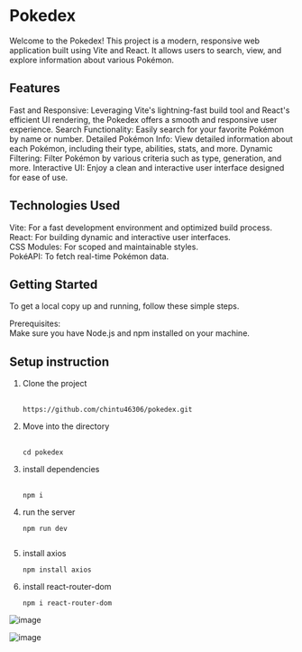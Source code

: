# Pokedex

Welcome to the Pokedex! This project is a modern, responsive web application built using Vite and React. It allows users to search, view, and explore information about various Pokémon.

## Features
Fast and Responsive: Leveraging Vite's lightning-fast build tool and React's efficient UI rendering, the Pokedex offers a smooth and responsive user experience.
Search Functionality: Easily search for your favorite Pokémon by name or number.
Detailed Pokémon Info: View detailed information about each Pokémon, including their type, abilities, stats, and more.
Dynamic Filtering: Filter Pokémon by various criteria such as type, generation, and more.
Interactive UI: Enjoy a clean and interactive user interface designed for ease of use.

## Technologies Used
Vite: For a fast development environment and optimized build process. <br>
React: For building dynamic and interactive user interfaces. <br>
CSS Modules: For scoped and maintainable styles. <br>
PokéAPI: To fetch real-time Pokémon data. <br>

## Getting Started
To get a local copy up and running, follow these simple steps.

Prerequisites: <br>
Make sure you have Node.js and npm installed on your machine.

## Setup instruction

  1. Clone the project <br><br>
      ```  
      https://github.com/chintu46306/pokedex.git 
      
      ```

    
 2. Move into the directory <br><br>
    ```
    cd pokedex

    ```
3. install dependencies   <br><br>
    ```
    npm i

    ```
4. run the server
    ```
    npm run dev
  
    ```

5. install axios
    ```
    npm install axios

    ```

6. install react-router-dom
    ```
    npm i react-router-dom
    
    ```


![image](https://github.com/chintu46306/pokedex/assets/103138009/5509e0c6-92d7-45b6-9128-86533b6d7ae9)

    
![image](https://github.com/chintu46306/pokedex/assets/103138009/abb57a45-0461-4768-b434-30f5d1010aa3)


